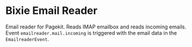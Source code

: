 # Bixie Email Reader

Email reader for Pagekit. Reads IMAP emailbox and reads incoming emails. Event `emailreader.mail.incoming` is triggered with the email data in the `EmailreaderEvent`.
 
